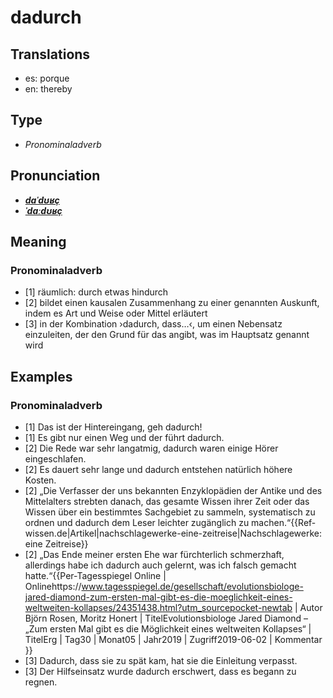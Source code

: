 # dadurch
## Translations
- es: porque
- en: thereby
## Type
- _Pronominaladverb_
## Pronunciation
- **_[daˈdʊʁç](https://commons.wikimedia.org/wiki/File:De-dadurch.ogg)_**
- **_[ˈdaːdʊʁç](https://commons.wikimedia.org/wiki/File:De-dadurch.ogg)_**
## Meaning
### Pronominaladverb
- [1] räumlich: durch etwas hindurch
- [2] bildet einen kausalen Zusammenhang zu einer genannten Auskunft, indem es Art und Weise oder Mittel erläutert
- [3] in der Kombination ›dadurch, dass…‹, um einen Nebensatz einzuleiten, der den Grund für das angibt, was im Hauptsatz genannt wird
## Examples
### Pronominaladverb
- [1] Das ist der Hintereingang, geh dadurch!
- [1] Es gibt nur einen Weg und der führt dadurch.
- [2] Die Rede war sehr langatmig, dadurch waren einige Hörer eingeschlafen.
- [2] Es dauert sehr lange und dadurch entstehen natürlich höhere Kosten.
- [2] „Die Verfasser der uns bekannten Enzyklopädien der Antike und des Mittelalters strebten danach, das gesamte Wissen ihrer Zeit oder das Wissen über ein bestimmtes Sachgebiet zu sammeln, systematisch zu ordnen und dadurch dem Leser leichter zugänglich zu machen.“<ref>{{Ref-wissen.de|Artikel|nachschlagewerke-eine-zeitreise|Nachschlagewerke: eine Zeitreise}}</ref>
- [2] „Das Ende meiner ersten Ehe war fürchterlich schmerzhaft, allerdings habe ich dadurch auch gelernt, was ich falsch gemacht hatte.“<ref>{{Per-Tagesspiegel Online | Onlinehttps://www.tagesspiegel.de/gesellschaft/evolutionsbiologe-jared-diamond-zum-ersten-mal-gibt-es-die-moeglichkeit-eines-weltweiten-kollapses/24351438.html?utm_sourcepocket-newtab | Autor Björn Rosen, Moritz Honert | TitelEvolutionsbiologe Jared Diamond – „Zum ersten Mal gibt es die Möglichkeit eines weltweiten Kollapses“ | TitelErg | Tag30 | Monat05 | Jahr2019 | Zugriff2019-06-02 | Kommentar }}</ref>
- [3] Dadurch, dass sie zu spät kam, hat sie die Einleitung verpasst.
- [3] Der Hilfseinsatz wurde dadurch erschwert, dass es begann zu regnen.
